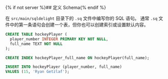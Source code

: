 {% if not server %}## 定义 Schema{% endif %}

在 `src/main/sqldelight` 目录下的 `.sq` 文件中编写你的 SQL 语句。
通常 `.sq` 文件中的第一条语句会创建一个表，但你也可以创建索引或设置默认内容。

```sql title="src/main/sqldelight/com/example/sqldelight/hockey/data/Player.sq"
CREATE TABLE hockeyPlayer (
  player_number INTEGER PRIMARY KEY NOT NULL,
  full_name TEXT NOT NULL
);

CREATE INDEX hockeyPlayer_full_name ON hockeyPlayer(full_name);

INSERT INTO hockeyPlayer (player_number, full_name)
VALUES (15, 'Ryan Getzlaf');
```